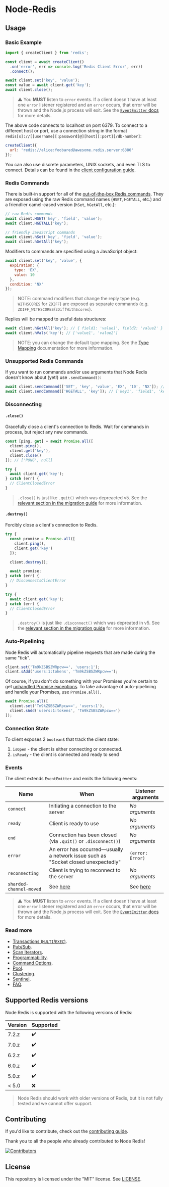 # Node-Redis

## Usage

### Basic Example

```javascript
import { createClient } from 'redis';

const client = await createClient()
  .on('error', err => console.log('Redis Client Error', err))
  .connect();

await client.set('key', 'value');
const value = await client.get('key');
await client.close();
```

> :warning: You **MUST** listen to `error` events. If a client doesn't have at least one `error` listener registered and an `error` occurs, that error will be thrown and the Node.js process will exit. See the [`EventEmitter` docs](https://nodejs.org/api/events.html#error-events) for more details.

The above code connects to localhost on port 6379. To connect to a different host or port, use a connection string in the format `redis[s]://[[username][:password]@][host][:port][/db-number]`:

```javascript
createClient({
  url: 'redis://alice:foobared@awesome.redis.server:6380'
});
```

You can also use discrete parameters, UNIX sockets, and even TLS to connect. Details can be found in the [client configuration guide](../../docs/client-configuration.md).

### Redis Commands

There is built-in support for all of the [out-of-the-box Redis commands](https://redis.io/commands). They are exposed using the raw Redis command names (`HSET`, `HGETALL`, etc.) and a friendlier camel-cased version (`hSet`, `hGetAll`, etc.):

```javascript
// raw Redis commands
await client.HSET('key', 'field', 'value');
await client.HGETALL('key');

// friendly JavaScript commands
await client.hSet('key', 'field', 'value');
await client.hGetAll('key');
```

Modifiers to commands are specified using a JavaScript object:

```javascript
await client.set('key', 'value', {
  expiration: {
    type: 'EX',
    value: 10
  },
  condition: 'NX'
});
```

> NOTE: command modifiers that change the reply type (e.g. `WITHSCORES` for `ZDIFF`) are exposed as separate commands (e.g. `ZDIFF_WITHSCORES`/`zDiffWithScores`).

Replies will be mapped to useful data structures:

```javascript
await client.hGetAll('key'); // { field1: 'value1', field2: 'value2' }
await client.hVals('key'); // ['value1', 'value2']
```

> NOTE: you can change the default type mapping. See the [Type Mapping](../../docs/command-options.md#type-mapping) documentation for more information.

### Unsupported Redis Commands

If you want to run commands and/or use arguments that Node Redis doesn't know about (yet!) use `.sendCommand()`:

```javascript
await client.sendCommand(['SET', 'key', 'value', 'EX', '10', 'NX']); // 'OK'
await client.sendCommand(['HGETALL', 'key']); // ['key1', 'field1', 'key2', 'field2']
```

### Disconnecting

#### `.close()`

Gracefully close a client's connection to Redis.
Wait for commands in process, but reject any new commands.

```javascript
const [ping, get] = await Promise.all([
  client.ping(),
  client.get('key'),
  client.close()
]); // ['PONG', null]

try {
  await client.get('key');
} catch (err) {
  // ClientClosedError
}
```

> `.close()` is just like `.quit()` which was depreacted v5. See the [relevant section in the migration guide](../../docs/v4-to-v5.md#Quit-VS-Disconnect) for more information.

#### `.destroy()`

Forcibly close a client's connection to Redis.

```javascript
try {
  const promise = Promise.all([
    client.ping(),
    client.get('key')
  ]);

  client.destroy();

  await promise;
} catch (err) {
  // DisconnectsClientError
}

try {
  await client.get('key');
} catch (err) {
  // ClientClosedError
}
```

> `.destroy()` is just like `.disconnect()` which was depreated in v5. See the [relevant section in the migration guide](../../docs/v4-to-v5.md#Quit-VS-Disconnect) for more information.

### Auto-Pipelining

Node Redis will automatically pipeline requests that are made during the same "tick".

```javascript
client.set('Tm9kZSBSZWRpcw==', 'users:1');
client.sAdd('users:1:tokens', 'Tm9kZSBSZWRpcw==');
```

Of course, if you don't do something with your Promises you're certain to get [unhandled Promise exceptions](https://nodejs.org/api/process.html#process_event_unhandledrejection). To take advantage of auto-pipelining and handle your Promises, use `Promise.all()`.

```javascript
await Promise.all([
  client.set('Tm9kZSBSZWRpcw==', 'users:1'),
  client.sAdd('users:1:tokens', 'Tm9kZSBSZWRpcw==')
]);
```

### Connection State

To client exposes 2 `boolean`s that track the client state:
1. `isOpen` - the client is either connecting or connected.
2. `isReady` - the client is connected and ready to send 

### Events

The client extends `EventEmitter` and emits the following events:

| Name                    | When                                                                               | Listener arguments                                         |
|-------------------------|------------------------------------------------------------------------------------|------------------------------------------------------------|
| `connect`               | Initiating a connection to the server                                              | *No arguments*                                             |
| `ready`                 | Client is ready to use                                                             | *No arguments*                                             |
| `end`                   | Connection has been closed (via `.quit()` or `.disconnect()`)                      | *No arguments*                                             |
| `error`                 | An error has occurred—usually a network issue such as "Socket closed unexpectedly" | `(error: Error)`                                           |
| `reconnecting`          | Client is trying to reconnect to the server                                        | *No arguments*                                             |
| `sharded-channel-moved` | See [here](../../docs/pub-sub.md#sharded-channel-moved-event)                          | See  [here](../../docs/pub-sub.md#sharded-channel-moved-event) |

> :warning: You **MUST** listen to `error` events. If a client doesn't have at least one `error` listener registered and an `error` occurs, that error will be thrown and the Node.js process will exit. See the [`EventEmitter` docs](https://nodejs.org/api/events.html#error-events) for more details.

### Read more

- [Transactions (`MULTI`/`EXEC`)](../../docs/transactions.md).
- [Pub/Sub](../../docs/pub-sub.md).
- [Scan Iterators](../../docs/scan-iterators.md).
- [Programmability](../../docs/programmability.md).
- [Command Options](../../docs/command-options.md).
- [Pool](../../docs/pool.md).
- [Clustering](../../docs/clustering.md).
- [Sentinel](../../docs/sentinel.md).
- [FAQ](../../docs/FAQ.md).

## Supported Redis versions

Node Redis is supported with the following versions of Redis:

| Version | Supported          |
|---------|--------------------|
| 7.2.z   | :heavy_check_mark: |
| 7.0.z   | :heavy_check_mark: |
| 6.2.z   | :heavy_check_mark: |
| 6.0.z   | :heavy_check_mark: |
| 5.0.z   | :heavy_check_mark: |
| < 5.0   | :x:                |

> Node Redis should work with older versions of Redis, but it is not fully tested and we cannot offer support.

## Contributing

If you'd like to contribute, check out the [contributing guide](../../CONTRIBUTING.md).

Thank you to all the people who already contributed to Node Redis!

[![Contributors](https://contrib.rocks/image?repo=redis/node-redis)](https://github.com/redis/node-redis/graphs/contributors)

## License

This repository is licensed under the "MIT" license. See [LICENSE](../../LICENSE).
